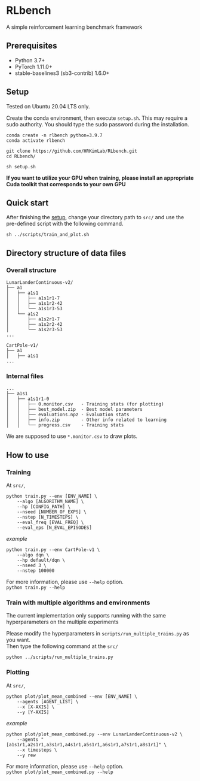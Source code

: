 # RLbench

A simple reinforcement learning benchmark framework


## Prerequisites
- Python 3.7+
- PyTorch 1.11.0+
- stable-baselines3 (sb3-contrib) 1.6.0+

## Setup

Tested on Ubuntu 20.04 LTS only.

Create the conda environment, then execute `setup.sh`. This may require a sudo authority. You should type the sudo password during the installation.

```
conda create -n rlbench python=3.9.7
conda activate rlbench

git clone https://github.com/HRKimLab/RLbench.git
cd RLbench/

sh setup.sh
```

**If you want to utilize your GPU when training, please install an appropriate Cuda toolkit that corresponds to your own GPU**

## Quick start
After finishing the [setup](#Setup), change your directory path to `src/` and use the pre-defined script with the following command.
```
sh ../scripts/train_and_plot.sh
```


## Directory structure of data files
### Overall structure 
```
LunarLanderContinuous-v2/
├── a1
│   ├── a1s1
│   │   ├── a1s1r1-7
│   │   ├── a1s1r2-42
│   │   └── a1s1r3-53
│   └── a1s2
│       ├── a1s2r1-7
│       ├── a1s2r2-42
│       └── a1s2r3-53
...

CartPole-v1/
├── a1
│   ├── a1s1
...
```

### Internal files
```
...
├── a1s1
│   ├── a1s1r1-0
│   │   ├── 0.monitor.csv   - Training stats (for plotting)
│   │   ├── best_model.zip  - Best model parameters
│   │   ├── evaluations.npz - Evaluation stats
│   │   ├── info.zip        - Other info related to learning
│   │   └── progress.csv    - Training stats
```

We are supposed to use `*.monitor.csv` to draw plots.

## How to use

### Training
At `src/`,

```
python train.py --env [ENV_NAME] \
    --algo [ALGORITHM_NAME] \ 
    --hp [CONFIG_PATH] \
    --nseed [NUMBER_OF_EXPS] \
    --nstep [N_TIMESTEPS] \
    --eval_freq [EVAL_FREQ] \
    --eval_eps [N_EVAL_EPISODES]
```

*example*

```
python train.py --env CartPole-v1 \
    --algo dqn \
    --hp default/dqn \
    --nseed 3 \
    --nstep 100000
```

For more information, please use `--help` option.  
```python train.py --help```


### Train with multiple algorithms and environments
The current implementation only supports running with the same hyperparameters on the multiple experiments

Please modify the hyperparameters in `scripts/run_multiple_trains.py` as you want.  
Then type the following command at the `src/`

```python ../scripts/run_multiple_trains.py```

### Plotting
At `src/`,

```
python plot/plot_mean_combined --env [ENV_NAME] \
    --agents [AGENT_LIST] \ 
    --x [X-AXIS] \
    --y [Y-AXIS]
```

*example*

```
python plot/plot_mean_combined.py --env LunarLanderContinuous-v2 \
    --agents "[a1s1r1,a2s1r1,a3s1r1,a4s1r1,a5s1r1,a6s1r1,a7s1r1,a8s1r1]" \
    --x timesteps \
    --y rew
```

For more information, please use `--help` option.  
```python plot/plot_mean_combined.py --help```
